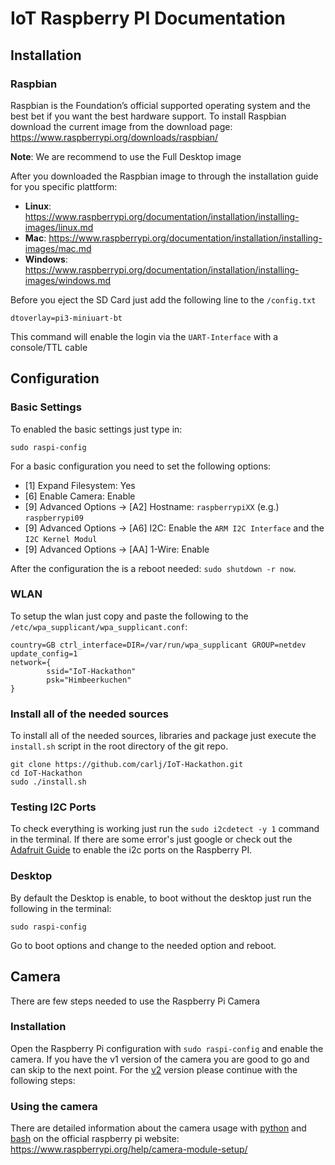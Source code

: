 # IoT Raspberry PI Documentation

## Installation

### Raspbian
Raspbian is the Foundation’s official supported operating system and the best bet if you want the best hardware support.
To install Raspbian download the current image from the download page:
https://www.raspberrypi.org/downloads/raspbian/

**Note**: We are recommend to use the Full Desktop image

After you downloaded the Raspbian image to through the installation guide for you specific plattform:
* **Linux**: https://www.raspberrypi.org/documentation/installation/installing-images/linux.md
* **Mac**: https://www.raspberrypi.org/documentation/installation/installing-images/mac.md
* **Windows**: https://www.raspberrypi.org/documentation/installation/installing-images/windows.md

Before you eject the SD Card just add the following line to the ```/config.txt```
```
dtoverlay=pi3-miniuart-bt
```
This command will enable the login via the ```UART-Interface``` with a console/TTL cable

## Configuration

### Basic Settings
To enabled the basic settings just type in:
```
sudo raspi-config
```

For a basic configuration you need to set the following options:
* [1] Expand Filesystem: Yes
* [6] Enable Camera: Enable
* [9] Advanced Options -> [A2] Hostname: ```raspberrypiXX``` (e.g.) ```raspberrypi09```
* [9] Advanced Options -> [A6] I2C: Enable the ```ARM I2C Interface``` and the ```I2C Kernel Modul```
* [9] Advanced Options -> [AA] 1-Wire: Enable

After the configuration the is a reboot needed: ```sudo shutdown -r now```.

### WLAN
To setup the wlan just copy and paste the following to the ```/etc/wpa_supplicant/wpa_supplicant.conf```:
```
country=GB ctrl_interface=DIR=/var/run/wpa_supplicant GROUP=netdev 
update_config=1
network={
        ssid="IoT-Hackathon"
        psk="Himbeerkuchen"
}
```

### Install all of the needed sources
To install all of the needed sources, libraries and package just execute the ```install.sh``` script in the root directory of the git repo.
```
git clone https://github.com/carlj/IoT-Hackathon.git
cd IoT-Hackathon
sudo ./install.sh
```

### Testing I2C Ports
To check everything is working just run the ```sudo i2cdetect -y 1``` command in the terminal.
If there are some error's just google or check out the [Adafruit Guide](https://learn.adafruit.com/adafruits-raspberry-pi-lesson-4-gpio-setup/configuring-i2c) to enable the i2c ports on the Raspberry PI.


### Desktop
By default the Desktop is enable, to boot without the desktop just run the following in the terminal:
```
sudo raspi-config
```
Go to boot options and change to the needed option and reboot.

## Camera

There are few steps needed to use the Raspberry Pi Camera

### Installation

Open the Raspberry Pi configuration with ```sudo raspi-config``` and enable the camera. If you have the v1 version of the camera you are good to go and can skip to the next point. For the [v2](https://www.raspberrypi.org/blog/new-8-megapixel-camera-board-sale-25/) version please continue with the following steps:

### Using the camera

There are detailed information about the camera usage with [python](https://www.raspberrypi.org/documentation/usage/camera/python/README.md) and [bash](https://www.raspberrypi.org/documentation/usage/camera/raspicam/README.md) on the official raspberry pi website: https://www.raspberrypi.org/help/camera-module-setup/
